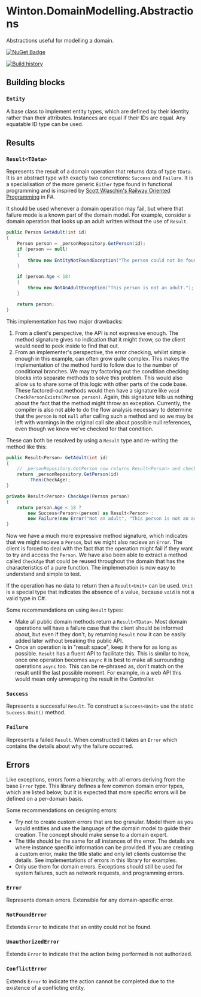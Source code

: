 # Winton.DomainModelling.Abstractions

Abstractions useful for modelling a domain.

[![NuGet Badge](https://buildstats.info/nuget/Winton.DomainModelling.Abstractions)](https://www.nuget.org/packages/Winton.DomainModelling.Abstractions/)

[![Build history](https://buildstats.info/github/chart/wintoncode/Winton.DomainModelling.Abstractions?branch=master)](https://github.com/wintoncode/Winton.DomainModelling.Abstractions/actions)

## Building blocks

### `Entity`

A base class to implement entity types, which are defined by their identity rather than their attributes. 
Instances are equal if their IDs are equal. Any equatable ID type can be used.

## Results

### `Result<TData>`

Represents the result of a domain operation that returns data of type `TData`. It is an abstract type with exactly two concretions: `Success` and `Failure`. It is a specialisation of the more generic `Either` type found in functional programming and is inspired by [Scott Wlaschin's Railway Oriented Programming](https://fsharpforfunandprofit.com/rop/) in F#.

It should be used whenever a domain operation may fail, but where that failure mode is a known part of the domain model. For example, consider a domain operation that looks up an adult written without the use of `Result`.

```csharp
public Person GetAdult(int id)
{
    Person person = _personRepository.GetPerson(id);
    if (person == null)
    {
        throw new EntityNotFoundException("The person could not be found.");
    }

    if (person.Age < 18)
    {
        throw new NotAnAdultException("This person is not an adult.");
    }

    return person;
}
```

This implementation has two major drawbacks:

1) From a client's perspective, the API is not expressive enough. The method signature gives no indication that it might throw, so the client would need to peek inside to find that out.
2) From an implementer's perspective, the error checking, whilst simple enough in this example, can often grow quite complex. This makes the implementation of the method hard to follow due to the number of conditional branches. We may try factoring out the condition checking blocks into separate methods to solve this problem. This would also allow us to share some of this logic with other parts of the code base. These factored-out methods would then have a signature like `void CheckPersonExists(Person person)`. Again, this signature tells us nothing about the fact that the method might throw an exception. Currently, the compiler is also not able to do the flow analysis necessary to determine that the `person` is not `null` after calling such a method and so we may be left with warnings in the original call site about possible null references, even though we know we've checked for that condition.

These can both be resolved by using a `Result` type and re-writing the method like this:

```csharp
public Result<Person> GetAdult(int id)
{
    // _personRepository.GetPerson now returns Result<Person> and checks that it exists
    return _personRepository.GetPerson(id)
        .Then(CheckAge);
}

private Result<Person> CheckAge(Person person)
{
    return person.Age < 18 ?
        new Success<Person>(person) as Result<Person> :
        new Failure(new Error("Not an adult", "This person is not an adult."));
}
```

Now we have a much more expressive method signature, which indicates that we might recieve a `Person`, but we might also recieve an `Error`. The client is forced to deal with the fact that the operation might fail if they want to try and access the `Person`. We have also been able to extract a method called `CheckAge` that could be reused throughout the domain that has the characteristics of a pure function. The implemenation is now easy to understand and simple to test.

If the operation has no data to return then a `Result<Unit>` can be used. `Unit` is a special type that indicates the absence of a value, because `void` is not a valid type in C#.

Some recommendations on using `Result` types:

* Make all public domain methods return a `Result<TData>`. Most domain operations will have a failure case that the client should be informed about, but even if they don't, by returning `Result` now it can be easily added later without breaking the public API.
* Once an operation is in "result space", keep it there for as long as possible. `Result` has a fluent API to facilitate this. This is similar to how, once one operation becomes `async` it is best to make all surrounding operations `async` too. This can be re-phrased as, don't match on the result until the last possible moment. For example, in a web API this would mean only unwrapping the result in the Controller.

### `Success`

Represents a successful `Result`. To construct a `Success<Unit>` use the static `Success.Unit()` method.

### `Failure`

Represents a failed `Result`. When constructed it takes an `Error` which contains the details about why the failure occurred.

## Errors

Like exceptions, errors form a hierarchy, with all errors deriving from the base `Error` type. This library defines a few common domain error types, which are listed below, but it is expected that more specific errors will be defined on a per-domain basis.

Some recommendations on designing errors:

* Try not to create custom errors that are too granular. Model them as you would entities and use the language of the domain model to guide their creation. The concept should make sense to a domain expert.
* The title should be the same for all instances of the error. The details are where instance specific information can be provided. If you are creating a custom error, make the title static and only let clients customise the details. See implementations of errors in this library for examples. 
* Only use them for domain errors. Exceptions should still be used for system failures, such as network requests, and programming errors.

### `Error`

Represents domain errors. Extensible for any domain-specific error.

### `NotFoundError`

Extends `Error` to indicate that an entity could not be found.

### `UnauthorizedError`

Extends `Error` to indicate that the action being performed is not authorized.

### `ConflictError`

Extends `Error` to indicate the action cannot be completed due to the existence of a conflicting entity.